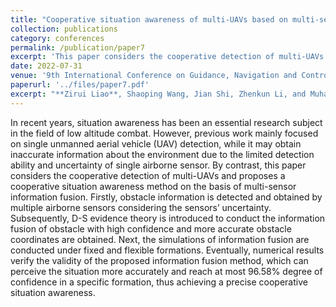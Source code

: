 ```yaml
---
title: "Cooperative situation awareness of multi-UAVs based on multi-sensor information fusion"
collection: publications
category: conferences
permalink: /publication/paper7
excerpt: 'This paper considers the cooperative detection of multi-UAVs and proposes a cooperative situation awareness method on the basis of multi-sensor information fusion.'
date: 2022-07-31
venue: '9th International Conference on Guidance, Navigation and Control'
paperurl: '../files/paper7.pdf'
excerpt: "**Zirui Liao**, Shaoping Wang, Jian Shi, Zhenkun Li, and Muhammad Baber Sial. <br/><img src='/images/figureICGNC2022.png'>"
---
```


In recent years, situation awareness has been an essential research subject in the field of low altitude combat. However, previous work mainly focused on single unmanned aerial vehicle (UAV) detection, while it may obtain inaccurate information about the environment due to the limited detection ability and uncertainty of single airborne sensor. By contrast, this paper considers the cooperative detection of multi-UAVs and proposes a cooperative situation awareness method on the basis of multi-sensor information fusion. Firstly, obstacle information is detected and obtained by multiple airborne sensors considering the sensors’ uncertainty. Subsequently, D-S evidence theory is introduced to conduct the information fusion of obstacle with high confidence and more accurate obstacle coordinates are obtained. Next, the simulations of information fusion are conducted under fixed and flexible formations. Eventually, numerical results verify the validity of the proposed information fusion method, which can perceive the situation more accurately and reach at most 96.58% degree of confidence in a specific formation, thus achieving a precise cooperative situation awareness.
